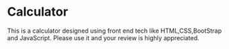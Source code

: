 # Calculator
This is a calculator designed using front end tech like HTML,CSS,BootStrap and JavaScript. Please use it and 
your review is highly appreciated. 
